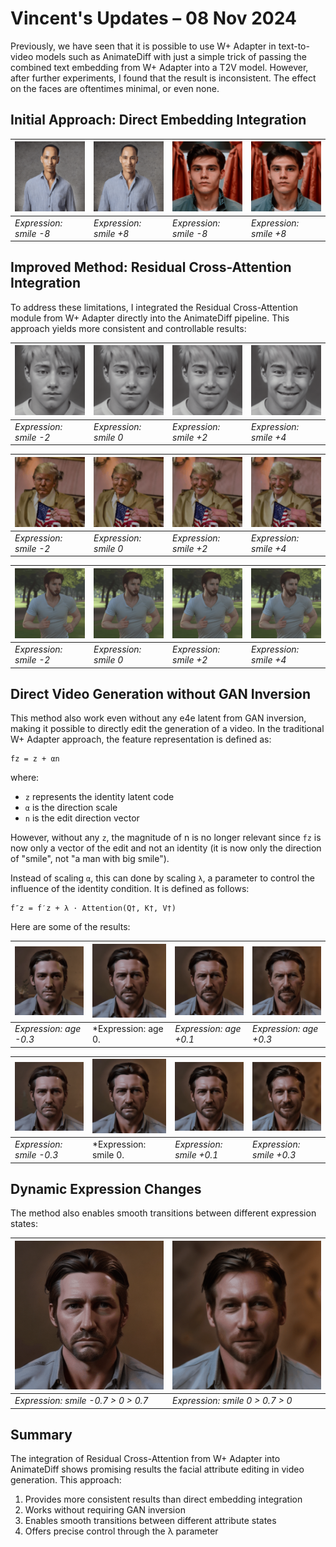 #  Vincent's Updates – 08 Nov 2024 

Previously, we have seen that it is possible to use W+ Adapter in text-to-video models such as AnimateDiff with just a simple trick of passing the combined text embedding from W+ Adapter into a T2V model. However, after further experiments, I found that the result is inconsistent. The effect on the faces are oftentimes minimal, or even none.

## Initial Approach: Direct Embedding Integration

| ![no smile](/ra/updates_24_10_22/no_smile.gif) | ![smile](/ra/updates_24_10_22/smile.gif) | ![no smile](/ra/updates_24_11_08/Realistic_Vision_V6.0_B1_noVAE_no_smile.gif) | ![smile](/ra/updates_24_11_08/Realistic_Vision_V6.0_B1_noVAE_smile.gif) |
|---|---|---|---|
| *Expression: smile -8* | *Expression: smile +8* | *Expression: smile -8* | *Expression: smile +8* |

## Improved Method: Residual Cross-Attention Integration

To address these limitations, I integrated the Residual Cross-Attention module from W+ Adapter directly into the AnimateDiff pipeline. This approach yields more consistent and controllable results:

| ![oliver_-2](/ra/updates_24_11_08/oliver_-2.gif) | ![oliver_.gif](/ra/updates_24_11_08/oliver_0.gif) | ![oliver_+2](/ra/updates_24_11_08/oliver_2.gif) | ![oliver_+4](/ra/updates_24_11_08/oliver_4.gif) |
|---|---|---|---|
| *Expression: smile -2* | *Expression: smile 0* | *Expression: smile +2* | *Expression: smile +4* |

| ![trump_flag_-2](/ra/updates_24_11_08/trump_flag_-2.gif) | ![trump_flag_0.gif](/ra/updates_24_11_08/trump_flag_0.gif) | ![trump_flag_+2](/ra/updates_24_11_08/trump_flag_2.gif) | ![trump_flag_+4](/ra/updates_24_11_08/trump_flag_4.gif) |
|---|---|---|---|
| *Expression: smile -2* | *Expression: smile 0* | *Expression: smile +2* | *Expression: smile +4* |


| ![chris_-2](/ra/updates_24_11_08/chris_-2.gif) | ![chris_0.gif](/ra/updates_24_11_08/chris_0.gif) | ![chris_+2](/ra/updates_24_11_08/chris_2.gif) | ![chris_+4](/ra/updates_24_11_08/chris_4.gif) |
|---|---|---|---|
| *Expression: smile -2* | *Expression: smile 0* | *Expression: smile +2* | *Expression: smile +4* |

## Direct Video Generation without GAN Inversion

This method also work even without any e4e latent from GAN inversion, making it possible to directly edit the generation of a video. In the traditional W+ Adapter approach, the feature representation is defined as:

```
fz = z + αn
```
where:
- `z` represents the identity latent code
- `α` is the direction scale
- `n` is the edit direction vector

However, without any `z`, the magnitude of n is no longer relevant since `fz` is now only a vector of the edit and not an identity (it is now only the direction of "smile", not "a man with big smile").

Instead of scaling `α`, this can done by scaling `λ`, a parameter to control the influence of the identity condition. It is defined as follows:

```
f″z = f′z + λ · Attention(Q†, K†, V†)
```

Here are some of the results:

| ![age_-0.3](/ra/updates_24_11_08/age_-0.3.gif) | ![age_0.gif](/ra/updates_24_11_08/age_0.gif) | ![age_+0.1](/ra/updates_24_11_08/age_0.1.gif) | ![age_+0.3](/ra/updates_24_11_08/age_0.3.gif) |
|---|---|---|---|
| *Expression: age -0.3* | *Expression: age 0. | *Expression: age +0.1* | *Expression: age +0.3* |

| ![smile_-0.3](/ra/updates_24_11_08/smile_-0.3.gif) | ![smile_0.gif](/ra/updates_24_11_08/smile_0.gif) | ![smile_+0.1](/ra/updates_24_11_08/smile_0.1.gif) | ![smile_+0.3](/ra/updates_24_11_08/smile_0.3.gif) |
|---|---|---|---|
| *Expression: smile -0.3* | *Expression: smile 0. | *Expression: smile +0.1* | *Expression: smile +0.3* |

## Dynamic Expression Changes

The method also enables smooth transitions between different expression states:

| ![smile_-1-0-1](/ra/updates_24_11_08/smile_-1-0-1.gif) | ![smile_0-1-0.gif](/ra/updates_24_11_08/smile_0-1-0.gif) |
|---|---|
| *Expression: smile -0.7 > 0 > 0.7* | *Expression: smile 0 > 0.7 > 0* |

## Summary

The integration of Residual Cross-Attention from W+ Adapter into AnimateDiff shows promising results the facial attribute editing in video generation. This approach:
1. Provides more consistent results than direct embedding integration
2. Works without requiring GAN inversion
3. Enables smooth transitions between different attribute states
4. Offers precise control through the λ parameter